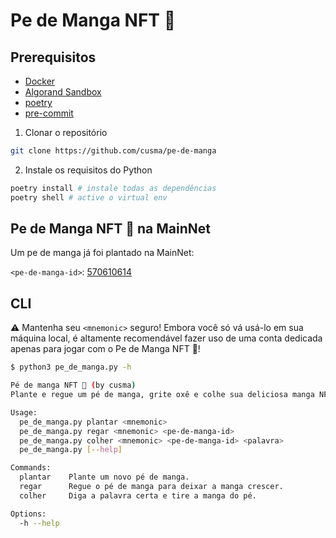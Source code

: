 # Pe de Manga NFT 🥭

## Prerequisitos

- [Docker](https://www.docker.com/)
- [Algorand Sandbox](https://github.com/algorand/sandbox)
- [poetry](https://python-poetry.org/)
- [pre-commit](https://pre-commit.com/)

1. Clonar o repositório

```bash
git clone https://github.com/cusma/pe-de-manga
```

2. Instale os requisitos do Python

```bash
poetry install # instale todas as dependências
poetry shell # active o virtual env
```

## Pe de Manga NFT 🥭 na MainNet
Um pe de manga já foi plantado na MainNet:

`<pe-de-manga-id>`: [570610614](https://algoexplorer.io/application/570610614)

## CLI

⚠️ Mantenha seu `<mnemonic>` seguro! Embora você só vá usá-lo em sua máquina
local, é altamente recomendável fazer uso de uma conta dedicada apenas para
jogar com o Pe de Manga NFT 🥭!

```bash
$ python3 pe_de_manga.py -h

Pé de manga NFT 🥭 (by cusma)
Plante e regue um pé de manga, grite oxê e colhe sua deliciosa manga NFT!

Usage:
  pe_de_manga.py plantar <mnemonic>
  pe_de_manga.py regar <mnemonic> <pe-de-manga-id>
  pe_de_manga.py colher <mnemonic> <pe-de-manga-id> <palavra>
  pe_de_manga.py [--help]

Commands:
  plantar    Plante um novo pé de manga.
  regar      Regue o pé de manga para deixar a manga crescer.
  colher     Diga a palavra certa e tire a manga do pé.

Options:
  -h --help
```
